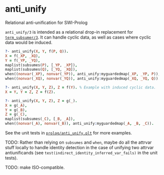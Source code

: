 # anti_unify
Relational anti-unification for SWI-Prolog

`anti_unify/3` is intended as a relational drop-in replacement for [`term_subsumer/3`](https://www.swi-prolog.org/pldoc/doc_for?object=term_subsumer/3). It can handle cyclic data, as well as cases where cyclic data would be induced.

```prolog
?- anti_unify(X, Y, f(P, Q)).
X = f(_XP, _XQ),
Y = f(_YP, _YQ),
maplist(subsumes(P), [_YP, _XP]),
maplist(subsumes(Q), [_YQ, _XQ]),
when((nonvar(_XP), nonvar(_YP)), anti_unify:myguardedmap(_XP, _YP, P)),
when((nonvar(_XQ), nonvar(_YQ)), anti_unify:myguardedmap(_XQ, _YQ, Q)).

?- anti_unify(X, Y, Z), Z = f(Y). % Example with induced cyclic data.
X = Y, Y = Z, Z = f(Z).

?- anti_unify(X, Y, Z), Z = g(_).
X = g(_A),
Y = g(_B),
Z = g(_C),
maplist(subsumes(_C), [_B, _A]),
when((nonvar(_A), nonvar(_B)), anti_unify:myguardedmap(_A, _B, _C)).
```

See the unit tests in [`prolog/anti_unify.plt`](prolog/anti_unify.plt) for more examples.

TODO: Rather than relying on `subsumes` and `when`, maybe do all the attrvar stuff locally to handle identity detection in the case of unifying two attrvar antiunificands (see `test(indirect_identity_inferred_var_fails)` in the unit tests).

TODO: make ISO-compatible.
